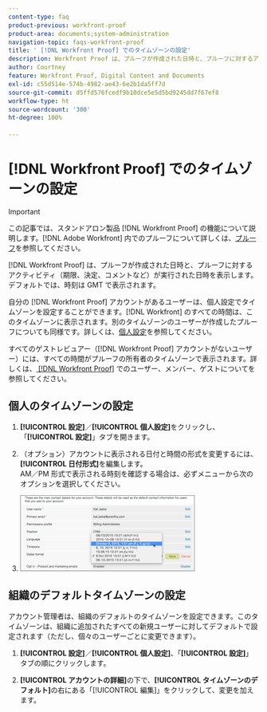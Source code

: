 ```yaml
---
content-type: faq
product-previous: workfront-proof
product-area: documents;system-administration
navigation-topic: faqs-workfront-proof
title: ' [!DNL Workfront Proof] でのタイムゾーンの設定'
description: Workfront Proof は、プルーフが作成された日時と、プルーフに対するアクティビティ（期限、決定、コメントなど）が実行された日時を表示します。デフォルトでは、時刻は GMT で表示されます。
author: Courtney
feature: Workfront Proof, Digital Content and Documents
exl-id: c55d514e-574b-4982-ae43-6e2b1da5ff7d
source-git-commit: d5ffd576fcedf9b10dce5e5d5bd9245dd7f67ef8
workflow-type: ht
source-wordcount: '300'
ht-degree: 100%

---
```


# [!DNL Workfront Proof] でのタイムゾーンの設定

>[!IMPORTANT]
>
>この記事では、スタンドアロン製品 [!DNL Workfront Proof] の機能について説明します。[!DNL Adobe Workfront] 内でのプルーフについて詳しくは、[プルーフ](../../../review-and-approve-work/proofing/proofing.md)を参照してください。

[!DNL Workfront Proof] は、プルーフが作成された日時と、プルーフに対するアクティビティ（期限、決定、コメントなど）が実行された日時を表示します。デフォルトでは、時刻は GMT で表示されます。

自分の [!DNL Workfront Proof] アカウントがあるユーザーは、個人設定でタイムゾーンを設定することができます。[!DNL Workfront] のすべての時間は、このタイムゾーンに表示されます。別のタイムゾーンのユーザーが作成したプルーフについても同様です。詳しくは、[個人設定](https://support.workfront.com/hc/ja-jp/sections/115000921168-Personal-settings)を参照してください。

すべてのゲストレビュアー（[!DNL Workfront Proof] アカウントがないユーザー）には、すべての時間がプルーフの所有者のタイムゾーンで表示されます。詳しくは、[ [!DNL Workfront Proof]](../../../workfront-proof/wp-mnguserscontacts/contacts/use-members-guests.md) でのユーザー、メンバー、ゲストについてを参照してください。

## 個人のタイムゾーンの設定

1. **[!UICONTROL 設定]**／**[!UICONTROL 個人設定]**&#x200B;をクリックし、「**[!UICONTROL 設定]**」タブを開きます。

1. （オプション）アカウントに表示される日付と時間の形式を変更するには、**[!UICONTROL 日付形式]**&#x200B;を編集します。\
   AM／PM 形式で表示される時刻を確認する場合は、必ずメニューから次のオプションを選択してください。

1. ![Dates_format.png](assets/dates-format-350x152.png)

## 組織のデフォルトタイムゾーンの設定

アカウント管理者は、組織のデフォルトのタイムゾーンを設定できます。このタイムゾーンは、組織に追加されたすべての新規ユーザーに対してデフォルトで設定されます（ただし、個々のユーザーごとに変更できます）。

1. **[!UICONTROL 設定]**／**[!UICONTROL 個人設定]**、「**[!UICONTROL 設定]**」タブの順にクリックします。

1. **[!UICONTROL アカウントの詳細]**&#x200B;の下で、**[!UICONTROL タイムゾーンのデフォルト]**&#x200B;の右にある「[!UICONTROL 編集]」をクリックして、変更を加えます。
